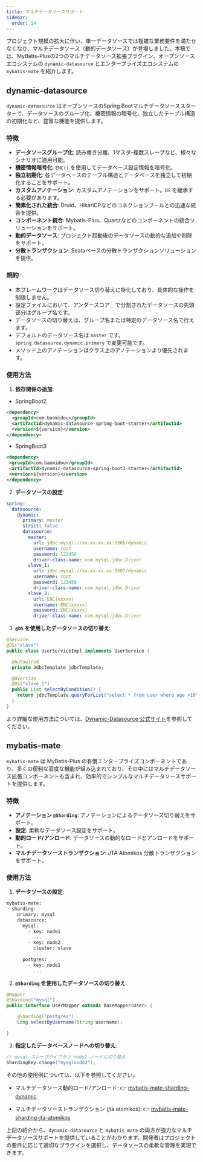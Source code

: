 ```yaml
---
title: マルチデータソースサポート
sidebar:
  order: 14
---
```


プロジェクト規模の拡大に伴い、単一データソースでは複雑な業務要件を満たせなくなり、マルチデータソース（動的データソース）が登場しました。本稿では、MyBatis-Plusの2つのマルチデータソース拡張プラグイン、オープンソースエコシステムの `dynamic-datasource` とエンタープライズエコシステムの `mybatis-mate` を紹介します。

## dynamic-datasource

`dynamic-datasource` はオープンソースのSpring Bootマルチデータソーススターターで、データソースのグループ化、機密情報の暗号化、独立したテーブル構造の初期化など、豊富な機能を提供します。

### 特徴

- **データソースグループ化**: 読み書き分離、1マスタ-複数スレーブなど、様々なシナリオに適用可能。
- **機密情報暗号化**: `ENC()` を使用してデータベース設定情報を暗号化。
- **独立初期化**: 各データベースのテーブル構造とデータベースを独立して初期化することをサポート。
- **カスタムアノテーション**: カスタムアノテーションをサポート。`DS` を継承する必要があります。
- **簡素化された統合**: Druid、HikariCPなどのコネクションプールとの迅速な統合を提供。
- **コンポーネント統合**: Mybatis-Plus、Quartzなどのコンポーネントの統合ソリューションをサポート。
- **動的データソース**: プロジェクト起動後のデータソースの動的な追加や削除をサポート。
- **分散トランザクション**: Seataベースの分散トランザクションソリューションを提供。

### 規約

- 本フレームワークはデータソース切り替えに特化しており、具体的な操作を制限しません。
- 設定ファイルにおいて、アンダースコア `_` で分割されたデータソースの先頭部分はグループ名です。
- データソースの切り替えは、グループ名または特定のデータソース名で行えます。
- デフォルトのデータソース名は `master` です。`spring.datasource.dynamic.primary` で変更可能です。
- メソッド上のアノテーションはクラス上のアノテーションより優先されます。

### 使用方法

1. **依存関係の追加**:
  - SpringBoot2
  ```xml
  <dependency>
    <groupId>com.baomidou</groupId>
    <artifactId>dynamic-datasource-spring-boot-starter</artifactId>
    <version>${version}</version>
  </dependency>
  ```

 - SpringBoot3
 ```xml
 <dependency>
  <groupId>com.baomidou</groupId>
  <artifactId>dynamic-datasource-spring-boot3-starter</artifactId>
  <version>${version}</version>
 </dependency>
 ```  

2. **データソースの設定**:

```yaml
spring:
  datasource:
    dynamic:
      primary: master
      strict: false
      datasource:
        master:
          url: jdbc:mysql://xx.xx.xx.xx:3306/dynamic
          username: root
          password: 123456
          driver-class-name: com.mysql.jdbc.Driver
        slave_1:
          url: jdbc:mysql://xx.xx.xx.xx:3307/dynamic
          username: root
          password: 123456
          driver-class-name: com.mysql.jdbc.Driver
        slave_2:
          url: ENC(xxxxx)
          username: ENC(xxxxx)
          password: ENC(xxxxx)
          driver-class-name: com.mysql.jdbc.Driver
```

3. **`@DS` を使用したデータソースの切り替え**:

```java
@Service
@DS("slave")
public class UserServiceImpl implements UserService {

  @Autowired
  private JdbcTemplate jdbcTemplate;

  @Override
  @DS("slave_1")
  public List selectByCondition() {
    return jdbcTemplate.queryForList("select * from user where age >10");
  }
}
```

より詳細な使用方法については、[Dynamic-Datasource 公式サイト](https://github.com/baomidou/dynamic-datasource)を参照してください。

## mybatis-mate

`mybatis-mate` は MyBatis-Plus の有償エンタープライズコンポーネントであり、多くの便利な高度な機能が組み込まれており、その中にはマルチデータソース拡張コンポーネントも含まれ、効率的でシンプルなマルチデータソースサポートを提供します。

### 特徴

- **アノテーション `@Sharding`**: アノテーションによるデータソース切り替えをサポート。
- **設定**: 柔軟なデータソース設定をサポート。
- **動的ロード/アンロード**: データソースの動的なロードとアンロードをサポート。
- **マルチデータソーストランザクション**: JTA Atomikos 分散トランザクションをサポート。

### 使用方法

1. **データソースの設定**:

```xml
mybatis-mate:
  sharding:
    primary: mysql
    datasource:
      mysql:
        - key: node1
          ...
        - key: node2
          cluster: slave
          ...
      postgres:
        - key: node1
          ...
```

2. **`@Sharding` を使用したデータソースの切り替え**:

```java
@Mapper
@Sharding("mysql")
public interface UserMapper extends BaseMapper<User> {

    @Sharding("postgres")
    Long selectByUsername(String username);

}
```

3. **指定したデータベースノードへの切り替え**:

```java
// mysql スレーブライブラリ node2 ノードに切り替え
ShardingKey.change("mysqlnode2");
```

その他の使用例については、以下を参照してください。

- マルチデータソース動的ロード/アンロード: 👉 [mybatis-mate-sharding-dynamic](https://gitee.com/baomidou/mybatis-mate-examples/tree/master/mybatis-mate-sharding-dynamic)

- マルチデータソーストランザクション (jta atomikos): 👉 [mybatis-mate-sharding-jta-atomikos](https://gitee.com/baomidou/mybatis-mate-examples/tree/master/mybatis-mate-sharding-jta-atomikos)

上記の紹介から、`dynamic-datasource` と `mybatis-mate` の両方が強力なマルチデータソースサポートを提供していることがわかります。開発者はプロジェクトの要件に応じて適切なプラグインを選択し、データソースの柔軟な管理を実現できます。
